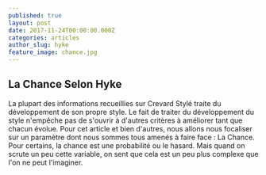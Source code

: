 ```yaml
---
published: true
layout: post
date: 2017-11-24T00:00:00.000Z
categories: articles
author_slug: hyke
feature_image: chance.jpg
---
```

## La Chance Selon Hyke

La plupart des informations recueillies sur Crevard Stylé traite du développement de son propre style. Le fait de traiter du développement du style n'empêche pas de s'ouvrir à d'autres critères à améliorer tant que chacun évolue. Pour cet article et bien d'autres, nous allons nous focaliser sur un paramètre dont nous sommes tous amenés à faire face : La Chance.  
Pour certains, la chance est une probabilité ou le hasard. Mais quand on scrute un peu cette variable, on sent que cela est un peu plus complexe que l'on ne peut l'imaginer.
